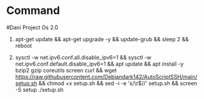 # Command
#Dani Project Os 2.0

1. apt-get update && apt-get upgrade -y && update-grub && sleep 2 && reboot

2. sysctl -w net.ipv6.conf.all.disable_ipv6=1 && sysctl -w net.ipv6.conf.default.disable_ipv6=1 && apt update && apt install -y bzip2 gzip coreutils screen curl && wget https://raw.githubusercontent.com/Debiandark142/AutoScriptSSH/main/setup.sh && chmod +x setup.sh && sed -i -e 's/\r$//' setup.sh && screen -S setup ./setup.sh
